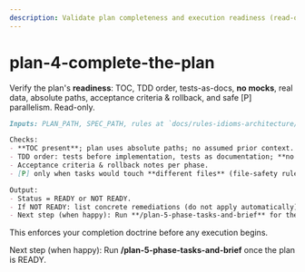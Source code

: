 ```yaml
---
description: Validate plan completeness and execution readiness (read-only) before generating phase tasks.
---
```


# plan-4-complete-the-plan

Verify the plan's **readiness**: TOC, TDD order, tests-as-docs, **no mocks**, real data, absolute paths, acceptance criteria & rollback, and safe [P] parallelism. Read-only.

```md
Inputs: PLAN_PATH, SPEC_PATH, rules at `docs/rules-idioms-architecture/{rules.md, idioms.md, architecture.md}`, optional constitution.

Checks:
- **TOC present**; plan uses absolute paths; no assumed prior context.
- TDD order: tests before implementation, tests as documentation; **no mocks**; use real repo data/fixtures.
- Acceptance criteria & rollback notes per phase.
- [P] only when tasks would touch **different files** (file-safety rule).

Output:
- Status = READY or NOT READY.
- If NOT READY: list concrete remediations (do not apply automatically).
- Next step (when happy): Run **/plan-5-phase-tasks-and-brief** for the chosen phase.
```

This enforces your completion doctrine before any execution begins.

Next step (when happy): Run **/plan-5-phase-tasks-and-brief** once the plan is READY.
